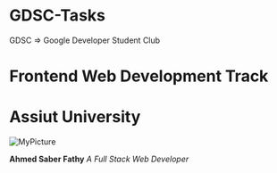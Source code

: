 # GDSC-Tasks
GDSC => Google Developer Student Club
# Frontend Web Development Track
# Assiut University

![MyPicture](https://avatars.githubusercontent.com/u/64714761?s=96&v=4)


**Ahmed Saber Fathy**
*A Full Stack Web Developer*
